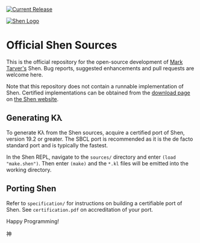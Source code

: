 [![Current Release](https://img.shields.io/badge/release-19.3.1-blue.svg)](https://github.com/Shen-Language/shen-sources/releases)

[![Shen Logo](http://www.shenlanguage.org/malcolm_logo_grey.gif)](http://www.shenlanguage.org)

# Official Shen Sources

This is the official repository for the open-source development of [Mark Tarver's](http://www.marktarver.com/) Shen. Bug reports, suggested enhancements and pull requests are welcome here.

Note that this repository does not contain a runnable implementation of Shen. Certified implementations can be obtained from the [download page](http://www.shenlanguage.org/download_form.html) on [the Shen website](http://www.shenlanguage.org).

## Generating Kλ

To generate Kλ from the Shen sources, acquire a certified port of Shen, version 19.2 or greater. The SBCL port is recommended as it is the de facto standard port and is typically the fastest.

In the Shen REPL, navigate to the `sources/` directory and enter `(load "make.shen")`. Then enter `(make)` and the `*.kl` files will be emitted into the working directory.

## Porting Shen

Refer to `specification/` for instructions on building a certifiable port of Shen. See `certification.pdf` on accreditation of your port.

Happy Programming!

神
